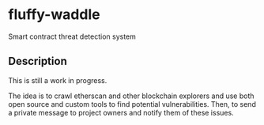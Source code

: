 # fluffy-waddle

Smart contract threat detection system

## Description

This is still a work in progress.

The idea is to crawl etherscan and other blockchain explorers and use both open source and custom tools to find potential vulnerabilities.
Then, to send a private message to project owners and notify them of these issues.


